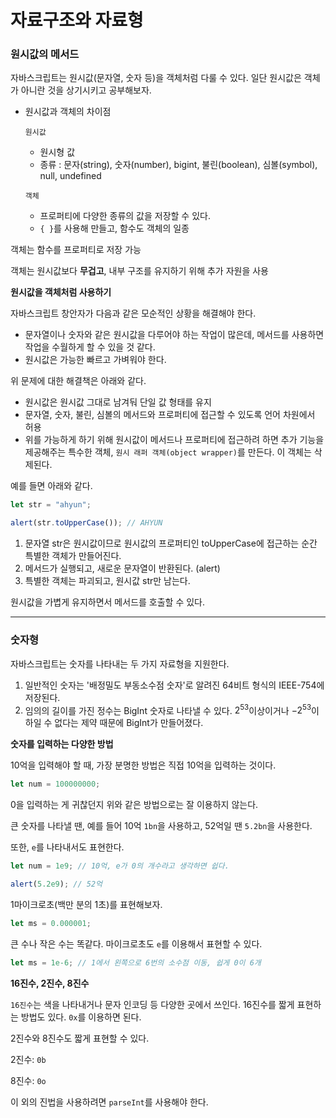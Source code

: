 # 자료구조와 자료형

### 원시값의 메서드

자바스크립트는 원시값(문자열, 숫자 등)을 객체처럼 다룰 수 있다. 일단 원시값은 객체가 아니란 것을 상기시키고 공부해보자.

- 원시값과 객체의 차이점

  `원시값`

  - 원시형 값
  - 종류 : 문자(string), 숫자(number), bigint, 불린(boolean), 심볼(symbol), null, undefined

  `객체`

  - 프로퍼티에 다양한 종류의 값을 저장할 수 있다.
  - `{ }`를 사용해 만들고, 함수도 객체의 일종

객체는 함수를 프로퍼티로 저장 가능

객체는 원시값보다 **무겁고**, 내부 구조를 유지하기 위해 추가 자원을 사용

**원시값을 객체처럼 사용하기**

자바스크립트 창안자가 다음과 같은 모순적인 상황을 해결해야 한다.

- 문자열이나 숫자와 같은 원시값을 다루어야 하는 작업이 많은데, 메서드를 사용하면 작업을 수월하게 할 수 있을 것 같다.
- 원시값은 가능한 빠르고 가벼워야 한다.

위 문제에 대한 해결책은 아래와 같다.

- 원시값은 원시값 그대로 남겨둬 단일 값 형태를 유지
- 문자열, 숫자, 불린, 심볼의 메서드와 프로퍼티에 접근할 수 있도록 언어 차원에서 허용
- 위를 가능하게 하기 위해 원시값이 메서드나 프로퍼티에 접근하려 하면 추가 기능을 제공해주는 특수한 객체, `원시 래퍼 객체(object wrapper)`를 만든다. 이 객체는 삭제된다.

예를 들면 아래와 같다.

```jsx
let str = "ahyun";

alert(str.toUpperCase()); // AHYUN
```

1. 문자열 str은 원시값이므로 원시값의 프로퍼티인 toUpperCase에 접근하는 순간 특별한 객체가 만들어진다.
2. 메서드가 실행되고, 새로운 문자열이 반환된다. (alert)
3. 특별한 객체는 파괴되고, 원시값 str만 남는다.

원시값을 가볍게 유지하면서 메서드를 호출할 수 있다.

---

### 숫자형

자바스크립트는 숫자를 나타내는 두 가지 자료형을 지원한다.

1. 일반적인 숫자는 '배정밀도 부동소수점 숫자'로 알려진 64비트 형식의 IEEE-754에 저장된다.
2. 임의의 길이를 가진 정수는 BigInt 숫자로 나타낼 수 있다. $2^{53}$이상이거나 $-2^{53}$이하일 수 없다는 제약 때문에 BigInt가 만들어졌다.

**숫자를 입력하는 다양한 방법**

10억을 입력해야 할 때, 가장 분명한 방법은 직접 10억을 입력하는 것이다.

```jsx
let num = 100000000;
```

0을 입력하는 게 귀찮던지 위와 같은 방법으로는 잘 이용하지 않는다.

큰 숫자를 나타낼 땐, 예를 들어 10억 `1bn`을 사용하고, 52억일 땐 `5.2bn`을 사용한다.

또한, `e`를 나타내서도 표현한다.

```jsx
let num = 1e9; // 10억, e가 0의 개수라고 생각하면 쉽다.

alert(5.2e9); // 52억
```

1마이크로초(백만 분의 1초)를 표현해보자.

```jsx
let ms = 0.000001;
```

큰 수나 작은 수는 똑같다. 마이크로초도 `e`를 이용해서 표현할 수 있다.

```jsx
let ms = 1e-6; // 1에서 왼쪽으로 6번의 소수점 이동, 쉽게 0이 6개
```

**16진수, 2진수, 8진수**

`16진수`는 색을 나타내거나 문자 인코딩 등 다양한 곳에서 쓰인다. 16진수를 짧게 표현하는 방법도 있다. `0x`를 이용하면 된다.

2진수와 8진수도 짧게 표현할 수 있다.

2진수: `0b`

8진수: `0o`

이 외의 진법을 사용하려면 `parseInt`를 사용해야 한다.
